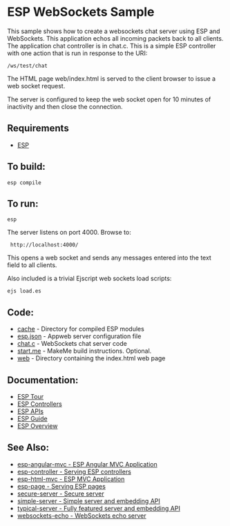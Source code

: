 ESP WebSockets Sample
===

This sample shows how to create a websockets chat server using ESP and WebSockets. This
application echos all incoming packets back to all clients. The application chat controller
is in chat.c. This is a simple ESP controller with one action that is run in response
to the URI:

    /ws/test/chat

The HTML page web/index.html is served to the client browser to issue a web socket
request.

The server is configured to keep the web socket open for 10 minutes of inactivity and
then close the connection.

Requirements
---

* [ESP](https://www.embedthis.com/esp/download.html)

To build:
---
    esp compile

To run:
---
    esp

The server listens on port 4000. Browse to:

     http://localhost:4000/

This opens a web socket and sends any messages entered into the text field to all clients.

Also included is a trivial Ejscript web sockets load scripts:

    ejs load.es

Code:
---
* [cache](cache) - Directory for compiled ESP modules
* [esp.json](esp.json) - Appweb server configuration file
* [chat.c](chat.c) - WebSockets chat server code
* [start.me](start.me) - MakeMe build instructions. Optional.
* [web](web) - Directory containing the index.html web page

Documentation:
---
* [ESP Tour](https://embedthis.com/esp/doc/start/tour.html)
* [ESP Controllers](https://embedthis.com/esp/doc/users/controllers.html)
* [ESP APIs](https://embedthis.com/esp/doc/ref/native.html)
* [ESP Guide](https://embedthis.com/esp/doc/users/index.html)
* [ESP Overview](https://embedthis.com/esp/doc/index.html)

See Also:
---
* [esp-angular-mvc - ESP Angular MVC Application](../esp-angular-mvc/README.md)
* [esp-controller - Serving ESP controllers](../esp-controller/README.md)
* [esp-html-mvc - ESP MVC Application](../esp-html-mvc/README.md)
* [esp-page - Serving ESP pages](../esp-page/README.md)
* [secure-server - Secure server](../secure-server/README.md)
* [simple-server - Simple server and embedding API](../simple-server/README.md)
* [typical-server - Fully featured server and embedding API](../typical-server/README.md)
* [websockets-echo - WebSockets echo server](../websockets-echo/README.md)
